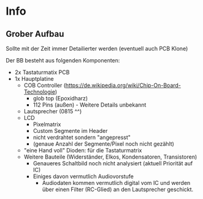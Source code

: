 # Info

## Grober Aufbau
Sollte mit der Zeit immer Detailierter werden (eventuell auch PCB Klone)

Der BB besteht aus folgenden Komponenten:
* 2x Tastaturmatix PCB
* 1x Hauptplatine
  * COB Controller (https://de.wikipedia.org/wiki/Chip-On-Board-Technologie)
    * glob top (Epoxidharz)
    * 112 Pins (außen) - Weitere Details unbekannt
  * Lautsprecher (0815 ^^)
  * LCD
    * Pixelmatrix
    * Custom Segmente im Header
    * nicht verdrahtet sondern "angepresst"
    * (genaue Anzahl der Segmente/Pixel noch nicht gezählt)
  * "eine Hand voll" Dioden: für die Tastaturmatrix
  * Weitere Bauteile (Widerständer, Elkos, Kondensatoren, Transistoren)
    * Genaueres Schaltbild noch nicht analysiert (aktuell Priorität auf IC)
    * Einiges davon vermutlich Audiovorstufe
      * Audiodaten kommen vermutlich digital vom IC und werden über einen Filter (RC-Glied) an den Lautsprecher geschickt.
  
